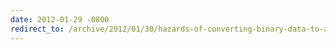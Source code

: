```yaml
---
date: 2012-01-29 -0800
redirect_to: /archive/2012/01/30/hazards-of-converting-binary-data-to-a-string.aspx/
---
```

